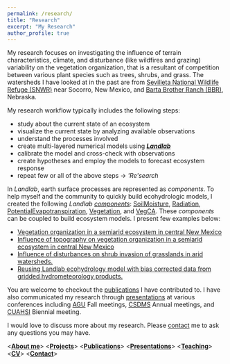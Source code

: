 ```yaml
---
permalink: /research/
title: "Research"
excerpt: "My Research"
author_profile: true
---
```


My research focuses on investigating the influence 
of terrain characteristics, climate, and disturbance
(like wildfires and grazing) variability on the vegetation
organization, that is a resultant of competition between
various plant species such as trees, shrubs, and grass.
The watersheds I have looked at in the past are from
[Sevilleta National Wildlife Refuge (SNWR)](https://www.fws.gov/refuge/sevilleta/) near Socorro, New Mexico,
and [Barta Brother Ranch (BBR)](http://snr.unl.edu/aboutus/where/fieldsites/bartabrothersranch.aspx), Nebraska.

My research workflow typically includes the following steps:
* study about the current state of an ecosystem
* visualize the current state by analyzing available observations
* understand the processes involved
* create multi-layered numerical models using ***[Landlab]( http://landlab.github.io/#/)***
* calibrate the model and cross-check with observations
* create hypotheses and employ the models to forecast ecosystem response
* repeat few or all of the above steps -> *'Re'search*

In *Landlab*, earth surface processes are represented as *components*.
To help myself and the community to quickly build ecohydrologic models,
I created the following *Landlab* [*components*](https://landlab.readthedocs.io/en/latest/#developer-documentation):
[SoilMoisture](https://landlab.readthedocs.io/en/latest/landlab.components.soil_moisture.html), 
[Radiation](https://landlab.readthedocs.io/en/latest/landlab.components.radiation.html), 
[PotentialEvapotranspiration](https://landlab.readthedocs.io/en/latest/landlab.components.pet.html), 
[Vegetation](https://landlab.readthedocs.io/en/latest/landlab.components.vegetation_dynamics.html),
and [VegCA](https://landlab.readthedocs.io/en/latest/landlab.components.plant_competition_ca.html). 
These *components* can be coupled to build ecosystem models. I present 
few examples below:
- [Vegetation organization in a semiarid ecosystem in central New Mexico](https://saisiddu.github.io/portfolio/Landlab_model_A_CATGraSS/)
- [Influence of topography on vegetation organization in a semiarid ecosystem in central New Mexico](https://saisiddu.github.io/portfolio/topography_model_A_CATGraSS/)
- [Influence of disturbances on shrub invasion of grasslands in arid watersheds.](https://saisiddu.github.io/portfolio/Landlab_model_B_ResourceRedistribution/)
- [Reusing Landlab ecohydrology model with bias corrected data from gridded hydrometeorology products.](https://saisiddu.github.io/portfolio/KI_paper_model_A/)


You are welcome to checkout the [publications](https://saisiddu.github.io/publications/) 
I have contributed to. I have also communicated my research through [presentations](https://saisiddu.github.io/talks/)
at various conferences including 
[AGU](https://www.agu.org/) Fall meetings, 
[CSDMS](https://csdms.colorado.edu/wiki/Main_Page) Annual meetings, 
and [CUAHSI](https://www.cuahsi.org/) Biennial meeting.


I would love to discuss more about my research. Please [contact](https://saisiddu.github.io/contact/) me to ask
any questions you may have.

<**[About me](https://saisiddu.github.io)**>   <**[Projects](https://saisiddu.github.io/portfolio/)**>   <**[Publications](https://saisiddu.github.io/publications/)**>   <**[Presentations](https://saisiddu.github.io/talks/)**>   <**[Teaching](https://saisiddu.github.io/teaching/)**>   <**[CV](https://saisiddu.github.io/cv/)**>   <**[Contact](https://saisiddu.github.io/contact/)**>

